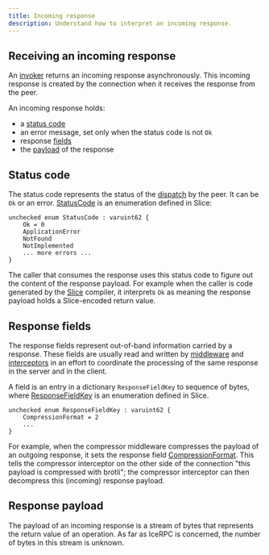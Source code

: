 ```yaml
---
title: Incoming response
description: Understand how to interpret an incoming response.
---
```


## Receiving an incoming response

An [invoker](invocation-pipeline#the-invoker-abstraction) returns an incoming response asynchronously. This incoming
response is created by the connection when it receives the response from the peer.

An incoming response holds:

- a [status code](#status-code)
- an error message, set only when the status code is not `Ok`
- response [fields](#response-fields)
- the [payload](#response-payload) of the response

## Status code

The status code represents the status of the [dispatch] by the peer. It can be `Ok` or an error. [StatusCode] is an
enumeration defined in Slice:

```slice
unchecked enum StatusCode : varuint62 {
    Ok = 0
    ApplicationError
    NotFound
    NotImplemented
    ... more errors ...
}
```

The caller that consumes the response uses this status code to figure out the content of the response payload. For
example when the caller is code generated by the [Slice] compiler, it interprets `Ok` as meaning the response payload
holds a Slice-encoded return value.

## Response fields

The response fields represent out-of-band information carried by a response. These fields are usually read and written
by [middleware] and [interceptors] in an effort to coordinate the processing of the same response in the server and in
the client.

A field is an entry in a dictionary `ResponseFieldKey` to sequence of bytes, where [ResponseFieldKey] is an
enumeration defined in Slice.

```slice
unchecked enum ResponseFieldKey : varuint62 {
    CompressionFormat = 2
    ...
}
```

For example, when the compressor middleware compresses the payload of an outgoing response, it sets the response field
[CompressionFormat]. This tells the compressor interceptor on the other side of the connection "this payload is
compressed with brotli"; the compressor interceptor can then decompress this (incoming) response payload.

## Response payload

The payload of an incoming response is a stream of bytes that represents the return value of an operation. As far as
IceRPC is concerned, the number of bytes in this stream is unknown.

[dispatch]: /icerpc/dispatch/dispatch-pipeline#definition
[interceptors]: interceptor
[middleware]: /icerpc/dispatch/middleware
[Slice]: /slice

[ResponseFieldKey]: https://github.com/icerpc/icerpc-slice/blob/main/IceRpc/ResponseFieldKey.slice
[StatusCode]: https://github.com/icerpc/icerpc-slice/blob/main/IceRpc/StatusCode.slice
[CompressionFormat]: https://github.com/icerpc/icerpc-slice/blob/main/IceRpc/CompressionFormat.slice
